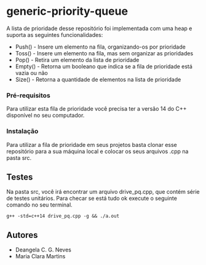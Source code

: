 # generic-priority-queue

A lista de prioridade desse repositório foi implementada com uma heap e suporta as seguintes funcionalidades:

* Push() - Insere um elemento na fila, organizando-os por prioridade
* Toss() - Insere um elemento na fila, mas sem organizar as prioridades
* Pop() - Retira um elemento da lista de prioridade
* Empty() - Retorna um booleano que indica se a fila de prioridade está vazia ou não
* Size() - Retorna a quantidade de elementos na lista de prioridade


### Pré-requisitos

Para utilizar esta fila de prioridade você precisa ter a versão 14 do C++ disponível no seu computador.

### Instalação

Para utilizar a fila de prioridade em seus projetos basta clonar esse repositório para a sua máquina local e colocar os seus arquivos .cpp na pasta src.

## Testes

Na pasta src, você irá encontrar um arquivo drive_pq.cpp, que contém série de testes unitários. Para checar se está tudo ok execute o seguinte comando no seu terminal.

```
g++ -std=c++14 drive_pq.cpp -g && ./a.out
```

## Autores

* Deangela C. G. Neves
* Maria Clara Martins 
